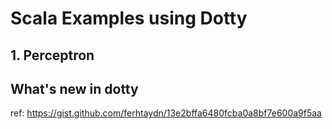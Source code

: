 # Scala Examples using Dotty

## 1. Perceptron

## What's new in dotty
ref: https://gist.github.com/ferhtaydn/13e2bffa6480fcba0a8bf7e600a9f5aa